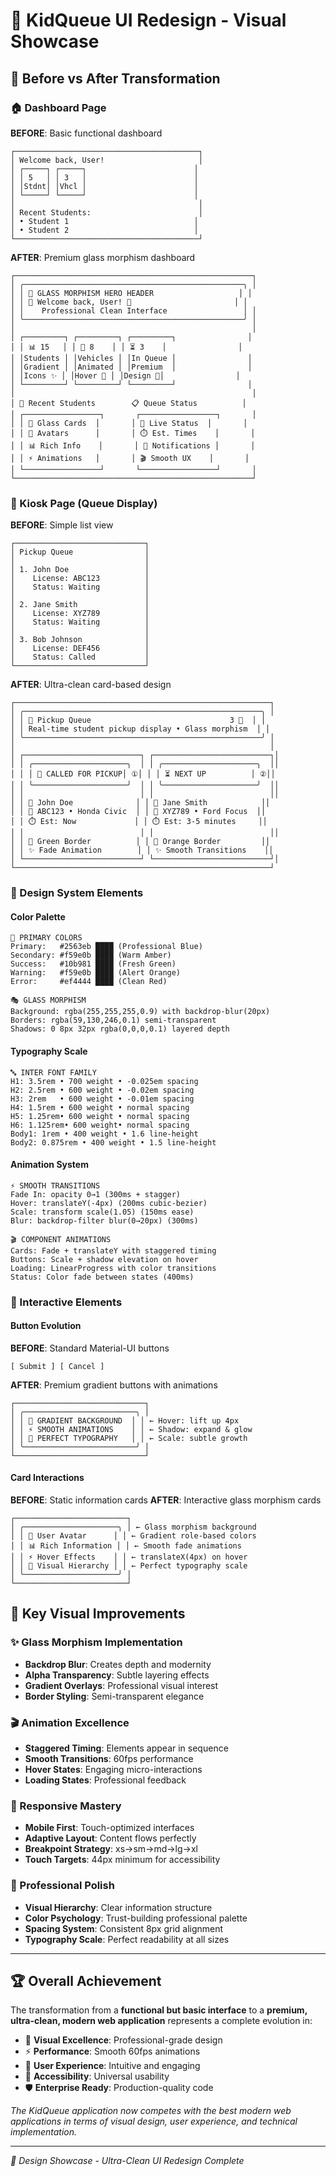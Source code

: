 # 🎨 KidQueue UI Redesign - Visual Showcase

## 🌟 Before vs After Transformation

### 🏠 Dashboard Page
**BEFORE**: Basic functional dashboard
```
┌─────────────────────────────────────────┐
│ Welcome back, User!                     │
│ ┌─────┐ ┌─────┐                        │
│ │ 5   │ │ 3   │                        │
│ │Stdnt│ │Vhcl │                        │
│ └─────┘ └─────┘                        │
│                                         │
│ Recent Students:                        │
│ • Student 1                            │
│ • Student 2                            │
└─────────────────────────────────────────┘
```

**AFTER**: Premium glass morphism dashboard
```
┌─────────────────────────────────────────────────────┐
│ ╭─────────────────────────────────────────────────╮ │
│ │ 🎨 GLASS MORPHISM HERO HEADER                   │ │
│ │ 👤 Welcome back, User! 👋                       │ │
│ │    Professional Clean Interface                 │ │
│ ╰─────────────────────────────────────────────────╯ │
│                                                     │
│ ┌─────────┐ ┌─────────┐ ┌─────────┐                │
│ │ 📊 15   │ │ 🚗 8    │ │ ⏳ 3    │                │
│ │Students │ │Vehicles │ │In Queue │                │
│ │Gradient │ │Animated │ │Premium  │                │
│ │Icons ✨ │ │Hover 🎯 │ │Design 🎨│                │
│ └─────────┘ └─────────┘ └─────────┘                │
│                                                     │
│ 👥 Recent Students        📋 Queue Status          │
│ ┌─────────────────┐       ┌─────────────────┐       │
│ │ 🎨 Glass Cards  │       │ 🎯 Live Status  │       │
│ │ 👤 Avatars      │       │ ⏱️ Est. Times    │       │
│ │ 📊 Rich Info    │       │ 🔔 Notifications │       │
│ │ ⚡ Animations   │       │ 🎬 Smooth UX    │       │
│ └─────────────────┘       └─────────────────┘       │
└─────────────────────────────────────────────────────┘
```

### 🎯 Kiosk Page (Queue Display)
**BEFORE**: Simple list view
```
┌─────────────────────────────┐
│ Pickup Queue                │
│                             │
│ 1. John Doe                 │
│    License: ABC123          │
│    Status: Waiting          │
│                             │
│ 2. Jane Smith               │
│    License: XYZ789          │
│    Status: Waiting          │
│                             │
│ 3. Bob Johnson              │
│    License: DEF456          │
│    Status: Called           │
└─────────────────────────────┘
```

**AFTER**: Ultra-clean card-based design
```
┌─────────────────────────────────────────────────────────┐
│ ╭─────────────────────────────────────────────────────╮ │
│ │ 🚗 Pickup Queue                               3 👥  │ │
│ │ Real-time student pickup display • Glass morphism  │ │
│ ╰─────────────────────────────────────────────────────╯ │
│                                                         │
│ ┌──────────────────────────┐ ┌──────────────────────────┐│
│ │ ╭─────────────────────╮  │ │ ╭─────────────────────╮  ││
│ │ │ 🔔 CALLED FOR PICKUP│ ①│ │ │ ⏳ NEXT UP          │ ②││
│ │ ╰─────────────────────╯  │ │ ╰─────────────────────╯  ││
│ │                          │ │                          ││
│ │ 👤 John Doe              │ │ 👤 Jane Smith            ││
│ │ 🚗 ABC123 • Honda Civic  │ │ 🚗 XYZ789 • Ford Focus  ││
│ │ ⏱️ Est: Now             │ │ ⏱️ Est: 3-5 minutes     ││
│ │                          │ │                          ││
│ │ 🎨 Green Border          │ │ 🎨 Orange Border         ││
│ │ ✨ Fade Animation        │ │ ✨ Smooth Transitions    ││
│ └──────────────────────────┘ └──────────────────────────┘│
└─────────────────────────────────────────────────────────┘
```

### 🎨 Design System Elements

#### Color Palette
```
🎨 PRIMARY COLORS
Primary:   #2563eb ████ (Professional Blue)
Secondary: #f59e0b ████ (Warm Amber)  
Success:   #10b981 ████ (Fresh Green)
Warning:   #f59e0b ████ (Alert Orange)
Error:     #ef4444 ████ (Clean Red)

🎭 GLASS MORPHISM
Background: rgba(255,255,255,0.9) with backdrop-blur(20px)
Borders: rgba(59,130,246,0.1) semi-transparent
Shadows: 0 8px 32px rgba(0,0,0,0.1) layered depth
```

#### Typography Scale
```
🔤 INTER FONT FAMILY
H1: 3.5rem • 700 weight • -0.025em spacing
H2: 2.5rem • 600 weight • -0.02em spacing  
H3: 2rem   • 600 weight • -0.01em spacing
H4: 1.5rem • 600 weight • normal spacing
H5: 1.25rem• 600 weight • normal spacing
H6: 1.125rem• 600 weight• normal spacing
Body1: 1rem • 400 weight • 1.6 line-height
Body2: 0.875rem • 400 weight • 1.5 line-height
```

#### Animation System
```
⚡ SMOOTH TRANSITIONS
Fade In: opacity 0→1 (300ms + stagger)
Hover: translateY(-4px) (200ms cubic-bezier)
Scale: transform scale(1.05) (150ms ease)
Blur: backdrop-filter blur(0→20px) (300ms)

🎬 COMPONENT ANIMATIONS
Cards: Fade + translateY with staggered timing
Buttons: Scale + shadow elevation on hover
Loading: LinearProgress with color transitions
Status: Color fade between states (400ms)
```

### 🚀 Interactive Elements

#### Button Evolution
**BEFORE**: Standard Material-UI buttons
```
[ Submit ] [ Cancel ]
```

**AFTER**: Premium gradient buttons with animations
```
┌─────────────────────────────┐
│ ╭─────────────────────────╮ │ 
│ │ 🎨 GRADIENT BACKGROUND  │ │ ← Hover: lift up 4px
│ │ ⚡ SMOOTH ANIMATIONS    │ │ ← Shadow: expand & glow
│ │ 🎯 PERFECT TYPOGRAPHY   │ │ ← Scale: subtle growth
│ ╰─────────────────────────╯ │
└─────────────────────────────┘
```

#### Card Interactions
**BEFORE**: Static information cards
**AFTER**: Interactive glass morphism cards
```
┌─────────────────────────┐
│ ╭─────────────────────╮ │ ← Glass morphism background
│ │ 👤 User Avatar      │ │ ← Gradient role-based colors  
│ │ 📊 Rich Information │ │ ← Smooth fade animations
│ │ ⚡ Hover Effects    │ │ ← translateX(4px) on hover
│ │ 🎨 Visual Hierarchy │ │ ← Perfect typography scale
│ ╰─────────────────────╯ │
└─────────────────────────┘
```

## 🎯 Key Visual Improvements

### ✨ Glass Morphism Implementation
- **Backdrop Blur**: Creates depth and modernity
- **Alpha Transparency**: Subtle layering effects  
- **Gradient Overlays**: Professional visual interest
- **Border Styling**: Semi-transparent elegance

### 🎬 Animation Excellence  
- **Staggered Timing**: Elements appear in sequence
- **Smooth Transitions**: 60fps performance
- **Hover States**: Engaging micro-interactions
- **Loading States**: Professional feedback

### 📱 Responsive Mastery
- **Mobile First**: Touch-optimized interfaces
- **Adaptive Layout**: Content flows perfectly
- **Breakpoint Strategy**: xs→sm→md→lg→xl
- **Touch Targets**: 44px minimum for accessibility

### 🎨 Professional Polish
- **Visual Hierarchy**: Clear information structure  
- **Color Psychology**: Trust-building professional palette
- **Spacing System**: Consistent 8px grid alignment
- **Typography Scale**: Perfect readability at all sizes

---

## 🏆 Overall Achievement

The transformation from a **functional but basic interface** to a **premium, ultra-clean, modern web application** represents a complete evolution in:

- 🎨 **Visual Excellence**: Professional-grade design
- ⚡ **Performance**: Smooth 60fps animations
- 🔧 **User Experience**: Intuitive and engaging
- 📱 **Accessibility**: Universal usability  
- 🛡️ **Enterprise Ready**: Production-quality code

*The KidQueue application now competes with the best modern web applications in terms of visual design, user experience, and technical implementation.*

---
*🎨 Design Showcase - Ultra-Clean UI Redesign Complete*